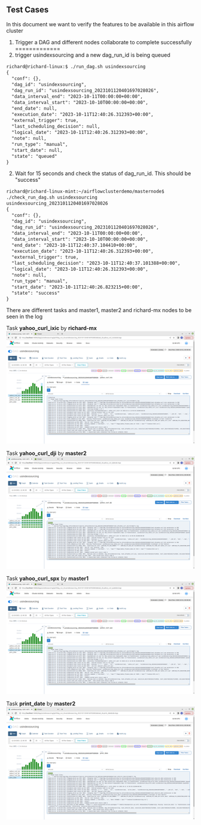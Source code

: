 Test Cases
----------
In this document we want to verify the features to be available in this airflow cluster

1. Trigger a DAG and different nodes collaborate to complete successfully
=============
1. trigger usindexsourcing and a new dag_run_id is being queued
```
richard@richard-linux:$ ./run_dag.sh usindexsourcing
{
  "conf": {},
  "dag_id": "usindexsourcing",
  "dag_run_id": "usindexsourcing_2023101120401697028026",
  "data_interval_end": "2023-10-11T00:00:00+00:00",
  "data_interval_start": "2023-10-10T00:00:00+00:00",
  "end_date": null,
  "execution_date": "2023-10-11T12:40:26.312393+00:00",
  "external_trigger": true,
  "last_scheduling_decision": null,
  "logical_date": "2023-10-11T12:40:26.312393+00:00",
  "note": null,
  "run_type": "manual",
  "start_date": null,
  "state": "queued"
}
``` 
2. Wait for 15 seconds and check the status of dag_run_id. This should be "success"
```
richard@richard-linux-mint:~/airflowclusterdemo/masternode$ ./check_run_dag.sh usindexsourcing usindexsourcing_2023101120401697028026
{
  "conf": {},
  "dag_id": "usindexsourcing",
  "dag_run_id": "usindexsourcing_2023101120401697028026",
  "data_interval_end": "2023-10-11T00:00:00+00:00",
  "data_interval_start": "2023-10-10T00:00:00+00:00",
  "end_date": "2023-10-11T12:40:37.104410+00:00",
  "execution_date": "2023-10-11T12:40:26.312393+00:00",
  "external_trigger": true,
  "last_scheduling_decision": "2023-10-11T12:40:37.101388+00:00",
  "logical_date": "2023-10-11T12:40:26.312393+00:00",
  "note": null,
  "run_type": "manual",
  "start_date": "2023-10-11T12:40:26.823215+00:00",
  "state": "success"
}

```
There are different tasks and master1, master2 and richard-mx nodes to be seen in the log

Task **yahoo_curl_ixic** by **richard-mx**
![Screenshot](screenshots/test1_1.png)

Task **yahoo_curl_dji** by **master2**
![Screenshot](screenshots/test1_2.png)

Task **yahoo_curl_spx** by **master1**
![Screenshot](screenshots/test1_3.png)

Task **print_date** by **master2**
![Screenshot](screenshots/test1_4.png)

